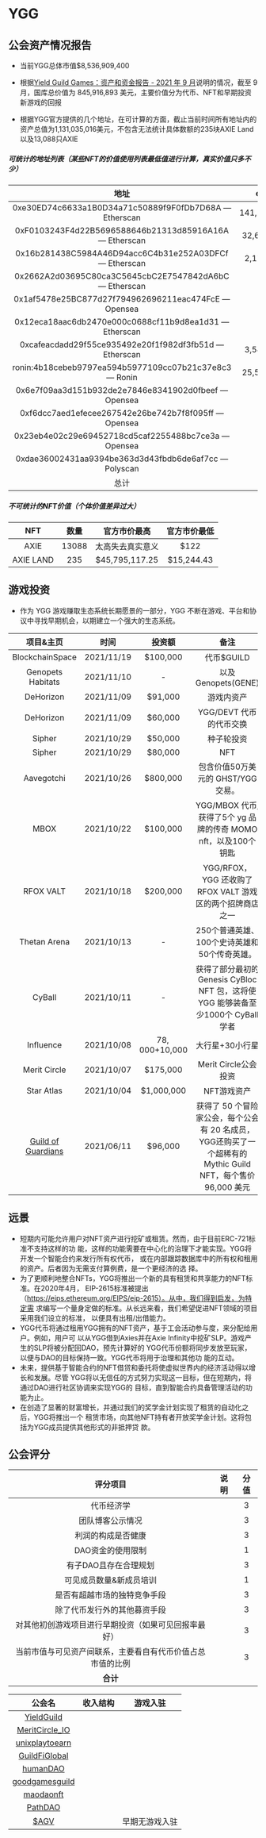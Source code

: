 # YGG



## 公会资产情况报告

- 当前YGG总体市值$8,536,909,400

- 根据[Yield Guild Games：资产和资金报告 - 2021 年 9 月](https://medium.com/yield-guild-games/yield-guild-games-asset-treasury-report-september-2021-1de8b56fdd5e)说明的情况，截至 9 月，国库总价值为 845,916,893 美元，主要价值分为代币、NFT和早期投资新游戏的回报
- 根据YGG官方提供的几个地址，在可计算的方面，截止当前时间所有地址内的资产总值为1,131,035,016美元，不包含无法统计具体数额的235块AXIE Land以及13,088只AXIE

##### 可统计的地址列表（某些NFT的价值使用列表最低值进行计算，真实价值只多不少）

|                          地址                          |    eth     |  预估token价值   |       总计       |
| :----------------------------------------------------: | :--------: | :--------------: | :--------------: |
| 0xe30ED74c6633a1B0D34a71c50889f9F0fDb7D68A — Etherscan | 141,592.12 | 1,123,318,054.32 | 1,123,459,646.44 |
| 0xF0103243F4d22B5696588646b21313d85916A16A — Etherscan | 32,662.30  |      223.94      |    32,886.24     |
| 0x16b281438C5984A46D94acc6C4b31e252A03DFCf — Etherscan |  2,170.19  |   3,960,322.82   |   3,962,493.01   |
| 0x2662A2d03695C80ca3C5645cbC2E7547842dA6bC — Etherscan |     0      |    21,038.51     |    21,038.51     |
|  0x1af5478e25BC877d27f794962696211eac474FcE — Opensea  |     0      |     2169216      |     2169216      |
| 0x12eca18aac6db2470e000c0688cf11b9d8ea1d31 — Etherscan |     0      |     4487.57      |     4487.57      |
| 0xcafeacdadd29f55ce935492e20f1f982df3fb51d — Etherscan |  3,544.10  |   1,266,840.45   |   1,270,384.55   |
| ronin:4b18cebeb9797ea594b5977109cc07b21c37e8c3 — Ronin | 25,512.24  |    44,193.26     |    69,705.50     |
|  0x6e7f09aa3d151b932de2e7846e8341902d0fbeef — Opensea  |            |       1000       |       1000       |
|  0xf6dcc7aed1efecee267542e26be742b7f8f095ff — Opensea  |            |      38700       |      38700       |
|  0x23eb4e02c29e69452718cd5caf2255488bc7ce3a — Opensea  |            |       5400       |       5400       |
| 0xdae36002431aa9394be363d3d43fbdb6de6af7cc — Polyscan  |            |      57.79       |      57.79       |
|                          总计                          |            |                  | 1,131,035,015.61 |

##### 不可统计的NFT价值（个体价值差异过大）

|    NFT    | 数量  |   官方市价最高   | 官方市价最低 |
| :-------: | :---: | :--------------: | :----------: |
|   AXIE    | 13088 | 太高失去真实意义 |     $122     |
| AXIE LAND |  235  |  $45,795,117.25  |  $15,244.43  |



## 游戏投资

- 作为 YGG 游戏赚取生态系统长期愿景的一部分，YGG 不断在游戏、平台和协议中寻找早期机会，以期建立一个强大的生态系统。

|                        项目&主页                        |    时间    |     投资额      |                             备注                             |
| :-----------------------------------------------------: | :--------: | :-------------: | :----------------------------------------------------------: |
|                     BlockchainSpace                     | 2021/11/19 |    $100,000     |                          代币$GUILD                          |
|                    Genopets Habitats                    | 2021/11/10 |        -        |                     以及 Genopets(GENE)                      |
|                        DeHorizon                        | 2021/11/09 |     $91,000     |                          游戏内资产                          |
|                        DeHorizon                        | 2021/11/09 |     $60,000     |                   YGG/DEVT 代币的代币交换                    |
|                         Sipher                          | 2021/10/29 |     $50,000     |                          种子轮投资                          |
|                         Sipher                          | 2021/10/29 |     $80,000     |                             NFT                              |
|                       Aavegotchi                        | 2021/10/26 |    $800,000     |              包含价值50万美元的 GHST/YGG 交易。              |
|                          MBOX                           | 2021/10/22 |    $100,000     | YGG/MBOX 代币,获得了5个 yg 品牌的传奇 MOMO nft，以及100个钥匙 |
|                        RFOX VALT                        | 2021/10/18 |    $200,000     |  YGG/RFOX，YGG 还收购了 RFOX VALT 游戏区的两个招牌商店之一   |
|                      Thetan Arena                       | 2021/10/13 |        -        |         250个普通英雄、100个史诗英雄和50个传奇英雄。         |
|                         CyBall                          | 2021/10/11 |        -        | 获得了部分最初的 Genesis CyBloc NFT 包，这将使 YGG 能够装备至少1000个 CyBall 学者 |
|                        Influence                        | 2021/10/08 | $78,000+$10,000 |                       大行星+30小行星                        |
|                      Merit Circle                       | 2021/10/07 |    $175,000     |                     Merit Circle公会投资                     |
|                       Star Atlas                        | 2021/10/04 |   $1,000,000    |                         NFT游戏资产                          |
| [Guild of Guardians](https://www.guildofguardians.com/) | 2021/06/11 |     $96,000     | 获得了 50 个冒险家公会，每个公会有 20 名成员，YGG还购买了一个超稀有的Mythic Guild NFT，每个售价 96,000 美元 |



## 远景

- 短期内可能允许用户对NFT资产进行挖矿或租赁。然而，由于目前ERC-721标准不支持这样的功 能，这样的功能需要在中心化的治理下才能实现。YGG将开发一个智能合约来发行所有权代币， 或在内部跟踪数据库中的所有权和租用的资产。后者因为无需支付算例费，是一个更经济的选 择。 
- 为了更顺利地整合NFTs，YGG将推出一个新的具有租赁和共享能力的NFT标准。在2020年4月， EIP-2615标准被提出（https://eips.ethereum.org/EIPS/eip-2615）。从中，我们得到启发，为特定需 求编写一个量身定做的标准。从长远来看，我们希望促进NFT领域的项目采用我们设立的标准， 以便具有出租/出借能力。 
- YGG代币将通过租用YGG拥有的NFT资产，基于工会活动参与度，来分配给用户。例如，用户可 以从YGG借到Axies并在Axie Infinity中挖矿SLP。游戏产生的SLP将被分配回DAO，预先计算好的 YGG代币份额将同步发放至玩家，以便与DAO的目标保持一致。YGG代币将用于治理和其他功 能的互动。 
- 未来，提供基于智能合约的NFT借贷和委托将使虚拟世界内的经济活动得以增长和发展。尽管 YGG将以无信任的方式努力实现这一目标，但在短期内，将通过DAO进行社区协调来实现YGG的 目标，直到智能合约具备管理活动的功能为止。 
- 在创造了显著的财富增长，并通过我们的奖学金计划实现了租赁的自动化之后，YGG将推出一个 租赁市场，向其他NFT持有者开放奖学金计划。这将包括为YGG成员提供其他形式的非抵押贷 款。



## 公会评分

|                          评分项目                          | 说明 | 分值 |
| :--------------------------------------------------------: | :--: | :--: |
|                         代币经济学                         |      |  3   |
|                      团队博客公示情况                      |      |  3   |
|                     利润的构成是否健康                     |      |  3   |
|                     DAO资金的使用限制                      |      |  1   |
|                   有子DAO且存在合理规划                    |      |  3   |
|                  可见成员数量&新成员培训                   |      |  1   |
|                是否有超越市场的独特竞争手段                |      |  3   |
|                除了代币发行外的其他募资手段                |      |  3   |
|    对其他初创游戏项目进行早期投资（如果可见回报率最好）    |      |  3   |
| 当前市值与可见资产间联系，主要看自有代币价值占总市值的比例 |      |  3   |
|                          **合计**                          |      |      |











|                            公会名                            | 收入结构 |    游戏入驻    |
| :----------------------------------------------------------: | :------: | :------------: |
|         [YieldGuild](https://twitter.com/YieldGuild)         |          |                |
|     [MeritCircle_IO](https://twitter.com/MeritCircle_IO)     |          |                |
|     [unixplaytoearn](https://twitter.com/unixplaytoearn)     |          |                |
|      [GuildFiGlobal](https://twitter.com/GuildFiGlobal)      |          |                |
|           [humanDAO](https://twitter.com/humanDAO)           |          |                |
|     [goodgamesguild](https://twitter.com/goodgamesguild)     |          |                |
|          [maodaonft](https://twitter.com/maodaonft)          |          |                |
|            [PathDAO](https://twitter.com/PathDAO)            |          |                |
| [$AGV](https://twitter.com/search?q=%24AGV&src=cashtag_click) |          | 早期无游戏入驻 |

